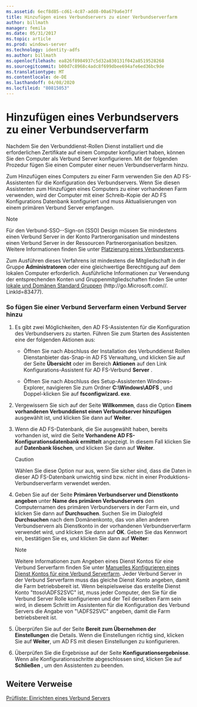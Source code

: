```yaml
---
ms.assetid: 6ecf8d85-cd61-4c87-add8-00a679a6e3ff
title: Hinzufügen eines Verbundservers zu einer Verbundserverfarm
author: billmath
manager: femila
ms.date: 05/31/2017
ms.topic: article
ms.prod: windows-server
ms.technology: identity-adfs
ms.author: billmath
ms.openlocfilehash: ea826f8984937c5d32a830131f042a8519528268
ms.sourcegitcommit: b00d7c8968c4adc8f699dbee694afe6ed36bc9de
ms.translationtype: MT
ms.contentlocale: de-DE
ms.lasthandoff: 04/08/2020
ms.locfileid: "80815053"
---
```

# <a name="add-a-federation-server-to-a-federation-server-farm"></a>Hinzufügen eines Verbundservers zu einer Verbundserverfarm


Nachdem Sie den Verbunddienst-Rollen Dienst installiert und die erforderlichen Zertifikate auf einem Computer konfiguriert haben, können Sie den Computer als Verbund Server konfigurieren. Mit der folgenden Prozedur fügen Sie einen Computer einer neuen Verbundserverfarm hinzu.  
  
Zum Hinzufügen eines Computers zu einer Farm verwenden Sie den AD FS-Assistenten für die Konfiguration des Verbundservers. Wenn Sie diesen Assistenten zum Hinzufügen eines Computers zu einer vorhandenen Farm verwenden, wird der Computer mit einer Schreib\-Kopie der AD FS Konfigurations Datenbank konfiguriert und muss Aktualisierungen von einem primären Verbund Server empfangen.  
  
> [!NOTE]  
> Für den Verbund-SSO-\-Sign\-on \(SSO\) Design müssen Sie mindestens einen Verbund Server in der Konto Partnerorganisation und mindestens einen Verbund Server in der Ressourcen Partnerorganisation besitzen. Weitere Informationen finden Sie unter [Platzierung eines Verbundservers](https://technet.microsoft.com/library/dd807127.aspx).  
  
Zum Ausführen dieses Verfahrens ist mindestens die Mitgliedschaft in der Gruppe **Administratoren** oder eine gleichwertige Berechtigung auf dem lokalen Computer erforderlich.  Ausführliche Informationen zur Verwendung der entsprechenden Konten und Gruppenmitgliedschaften finden Sie unter [lokale und Domänen Standard Gruppen](https://go.microsoft.com/fwlink/?LinkId=83477) \(http:\/\/go.Microsoft.com\/\/. LinkId\=83477\).   
  
### <a name="to-add-a-federation-server-to-a-federation-server-farm"></a>So fügen Sie einer Verbund Serverfarm einen Verbund Server hinzu  
  
1.  Es gibt zwei Möglichkeiten, den AD FS-Assistenten für die Konfiguration des Verbundservers zu starten. Führen Sie zum Starten des Assistenten eine der folgenden Aktionen aus:  
  
    -   Öffnen Sie nach Abschluss der Installation des Verbunddienst Rollen Dienstanbieter das\-Snap-in AD FS Verwaltung, und klicken Sie auf der Seite **Übersicht** oder im Bereich **Aktionen** auf den Link Konfigurations-Assistent für AD FS-Verbund **Server** .  
  
    -   Öffnen Sie nach Abschluss des Setup-Assistenten Windows-Explorer, navigieren Sie zum Ordner **C:\\Windows\\ADFS** , und Doppel\-klicken Sie auf **fsconfigwizard. exe**.  
  
2.  Vergewissern Sie sich auf der Seite **Willkommen**, dass die Option **Einem vorhandenen Verbunddienst einen Verbundserver hinzufügen** ausgewählt ist, und klicken Sie dann auf **Weiter**.  
  
3.  Wenn die AD FS-Datenbank, die Sie ausgewählt haben, bereits vorhanden ist, wird die Seite **Vorhandene AD FS-Konfigurationsdatenbank ermittelt** angezeigt. In diesem Fall klicken Sie auf **Datenbank löschen**, und klicken Sie dann auf **Weiter**.  
  
    > [!CAUTION]  
    > Wählen Sie diese Option nur aus, wenn Sie sicher sind, dass die Daten in dieser AD FS-Datenbank unwichtig sind bzw. nicht in einer Produktions-Verbundserverfarm verwendet werden.  
  
4.  Geben Sie auf der Seite **Primären Verbundserver und Dienstkonto angeben** unter **Name des primären Verbundservers** den Computernamen des primären Verbundservers in der Farm ein, und klicken Sie dann auf **Durchsuchen**. Suchen Sie im Dialogfeld **Durchsuchen** nach dem Domänenkonto, das von allen anderen Verbundservern als Dienstkonto in der vorhandenen Verbundserverfarm verwendet wird, und klicken Sie dann auf **OK**. Geben Sie das Kennwort ein, bestätigen Sie es, und klicken Sie dann auf **Weiter**:  
  
    > [!NOTE]  
    > Weitere Informationen zum Angeben eines Dienst Kontos für eine Verbund Serverfarm finden Sie unter [Manuelles Konfigurieren eines Dienst Kontos für eine Verbund Serverfarm](Manually-Configure-a-Service-Account-for-a-Federation-Server-Farm.md). Jeder Verbund Server in der Verbund Serverfarm muss das gleiche Dienst Konto angeben, damit die Farm betriebsbereit ist. Wenn beispielsweise das erstellte Dienst Konto "ttoso\\ADFS2SVC" ist, muss jeder Computer, den Sie für die Verbund Server Rolle konfigurieren und der Teil derselben Farm sein wird, in diesem Schritt im Assistenten für die Konfiguration des Verbund Servers die Angabe von "\\ADFS2SVC" angeben, damit die Farm betriebsbereit ist.  
  
5.  Überprüfen Sie auf der Seite **Bereit zum Übernehmen der Einstellungen** die Details. Wenn die Einstellungen richtig sind, klicken Sie auf **Weiter**, um AD FS mit diesen Einstellungen zu konfigurieren.  
  
6.  Überprüfen Sie die Ergebnisse auf der Seite **Konfigurationsergebnisse**. Wenn alle Konfigurationsschritte abgeschlossen sind, klicken Sie auf **Schließen** , um den Assistenten zu beenden.  
  
## <a name="additional-references"></a>Weitere Verweise  
[Prüfliste: Einrichten eines Verbund Servers](Checklist--Setting-Up-a-Federation-Server.md)  
  

